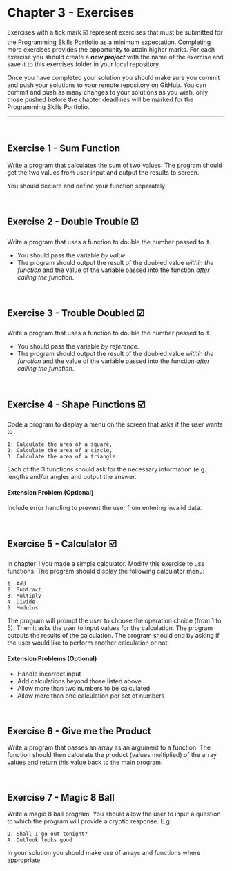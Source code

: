 # Chapter 3 - Exercises

Exercises with a tick mark :ballot_box_with_check: represent exercises that must be submitted for the Programming Skills Portfolio as a minimum expectation. Completing more exercises provides the opportunity to attain higher marks. For each exercise you should create a _**new project**_ with the name of the exercise and save it to this exercises folder in your local repository.

Once you have completed your solution you should make sure you commit and push your solutions to your remote repository on GitHub. You can commit and push as many changes to your solutions as you wish, only those pushed before the chapter deadlines will be marked for the Programming Skills Portfolio.

---
&nbsp;

## Exercise 1 - Sum Function

Write a program that calculates the sum of two values. The program should get the two values from user input and output the results to screen.

You should declare and define your function separately

&nbsp;
&nbsp;

## Exercise 2 - Double Trouble :ballot_box_with_check:

Write a program that uses a function to double the number passed to it.

* You should pass the variable *by value*.
* The program should output the result of the doubled value *within the function* and the value of the variable passed into the function *after calling the function*.

&nbsp;
&nbsp;

## Exercise 3 - Trouble Doubled :ballot_box_with_check:

Write a program that uses a function to double the number passed to it.

* You should pass the variable *by reference*.
* The program should output the result of the doubled value *within the function* and the value of the variable passed into the function *after calling the function*.

&nbsp;
&nbsp;

## Exercise 4 - Shape Functions :ballot_box_with_check:

Code a program to display a menu on the screen that asks if the user wants to

```
1: Calculate the area of a square,
2: Calculate the area of a circle,
3: Calculate the area of a triangle.  
```

Each of the 3 functions should ask for the necessary information (e.g. lengths and/or angles and output the answer.

#### Extension Problem (Optional)

Include error handling to prevent the user from entering invalid data.

&nbsp;
&nbsp;

## Exercise 5 - Calculator :ballot_box_with_check:

In chapter 1 you made a simple calculator. Modify this exercise to use functions. The program should display the following calculator menu:

```
1. Add
2. Subtract
3. Multiply
4. Divide
5. Modulus
```

The program will prompt the user to choose the operation choice (from 1 to 5). Then it asks the user to input values for the calculation. The program outputs the results of the calculation. The program should end by asking if the user would like to perform another calculation or not.

#### Extension Problems (Optional)

* Handle incorrect input
* Add calculations beyond those listed above
* Allow more than two numbers to be calculated
* Allow more than one calculation per set of numbers

&nbsp;
&nbsp;

## Exercise 6 - Give me the Product

Write a program that passes an array as an argument to a function. The function should then calculate the product (values multiplied) of the array values and return this value back to the main program.

&nbsp;
&nbsp;

## Exercise 7 - Magic 8 Ball

Write a magic 8 ball program. You should allow the user to input a question to which the program will provide a cryptic response. E.g:

```
Q. Shall I go out tonight?
A. Outlook looks good
```

In your solution you should make use of arrays and functions where appropriate


